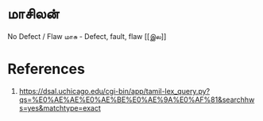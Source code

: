 # மாசிலன்
No Defect / Flaw
மாசு - Defect, fault, flaw
[[இல]]

# References
1. https://dsal.uchicago.edu/cgi-bin/app/tamil-lex_query.py?qs=%E0%AE%AE%E0%AE%BE%E0%AE%9A%E0%AF%81&searchhws=yes&matchtype=exact
